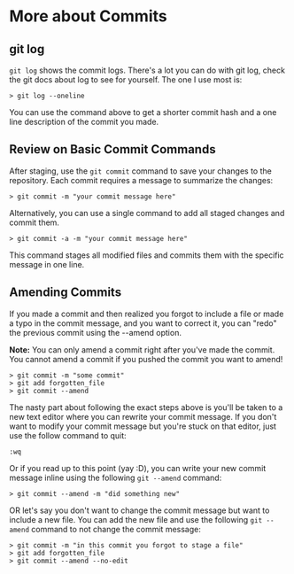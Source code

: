 # More about Commits

## git log

`git log` shows the commit logs. There's a lot you can do with git log, check the git docs about log to see for yourself. The one I use most is:

```
> git log --oneline
```

You can use the command above to get a shorter commit hash and a one line description of the commit you made.

## Review on Basic Commit Commands

After staging, use the `git commit` command to save your changes to the repository. Each commit requires a message to summarize the changes:

```
> git commit -m "your commit message here"
```

Alternatively, you can use a single command to add all staged changes and commit them.

```
> git commit -a -m "your commit message here"
```

This command stages all modified files and commits them with the specific message in one line.

## Amending Commits

If you made a commit and then realized you forgot to include a file or made a typo in the commit message, and you want to correct it, you can "redo" the previous commit using the --amend option.

**Note:** You can only amend a commit right after you've made the commit. You cannot amend a commit if you pushed the commit you want to amend!

```
> git commit -m "some commit"
> git add forgotten_file
> git commit --amend
```

The nasty part about following the exact steps above is you'll be taken to a new text editor where you can rewrite your commit message.
If you don't want to modify your commit message but you're stuck on that editor, just use the follow command to quit:

```
:wq
```

Or if you read up to this point (yay :D), you can write your new commit message inline using the following `git --amend` command:

```
> git commit --amend -m "did something new"
```

OR let's say you don't want to change the commit message but want to include a new file. You can add the new file and use the following `git --amend` command to not change the commit message:

```
> git commit -m "in this commit you forgot to stage a file"
> git add forgotten_file
> git commit --amend --no-edit
```
